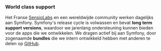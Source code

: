 ### World class support ###
Het Franse [SensioLabs](https://sensiolabs.com/) en een wereldwijde community werken dagelijks aan Symfony. Symfony's release cycle is volwassen en bevat **long term support versions**, waardoor we jarenlang ondersteuning kunnen bieden voor de apps die we ontwikkelen. We dragen actief bij aan Symfony, door zogenaamde **bundles** die we intern ontwikkeld hebben met anderen  te delen op [GitHub](https://github.com/tweedegolf).
